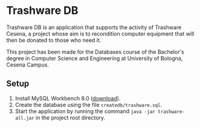 # Trashware DB

Trashware DB is an application that supports the activity of Trashware Cesena, a project whose aim is to recondition computer equipment that will then be donated to those who need it.

This project has been made for the Databases course of the Bachelor's degree in Computer Science and Engineering at University of Bologna, Cesena Campus. 

## Setup

1. Install MySQL Workbench 8.0 ([download](https://dev.mysql.com/downloads/workbench/)).
2. Create the database using the file `createdb/trashware.sql`.
3. Start the application by running the command `java -jar trashware-all.jar` in the project root directory.